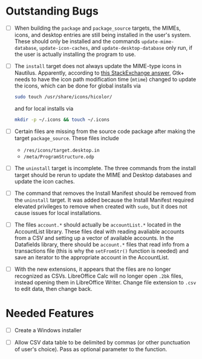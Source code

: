 # Outstanding Bugs #

* [ ] When building the `package` and `package_source` targets, the MIMEs, icons, and desktop entries are still being installed in the user's system. These should only be installed and the commands `update-mime-database`, `update-icon-caches`, and `update-desktop-database` only run, if the user is actually installing the program to use.

* [ ] The `install` target does not always update the MIME-type icons in Nautilus. Apparently, according to [this StackExchange answer](https://unix.stackexchange.com/a/465085), Gtk+ needs to have the icon path modification time (`mtime`) changed to update the icons, which can be done for global installs via

  ```bash
  sudo touch /usr/share/icons/hicolor/
  ```

  and for local installs via

  ```bash
  mkdir -p ~/.icons && touch ~/.icons
  ```

* [ ] Certain files are missing from the source code package after making the target `package_source`. These files include

  * `/res/icons/target.desktop.in`
  * `/meta/ProgramStructure.odp`

* [ ] The `uninstall` target is incomplete. The three commands from the install target should be rerun to update the MIME and Desktop databases and update the icon caches.

* [ ] The command that removes the Install Manifest should be removed from the `uninstall` target. It was added because the Install Manifest required elevated privileges to remove when created with `sudo`, but it does not cause issues for local installations.

* [ ] The files `account.*` should actually be `accountList.*` located in the AccountList library. These files deal with reading avaliable accounts from a CSV and setting up a vector of available accounts. In the Datafields library, there should be `account.*` files that read info from a transactions file (this is why the `setFromStr()` function is needed) and save an iterator to the appropriate account in the AccountList.

* [ ] With the new extensions, it appears that the files are no longer recognized as CSVs. LibreOffice Calc will no longer open `.2bk` files, instead opening them in LibreOffice Writer. Change file extension to `.csv` to edit data, then change back.

# Needed Features

* [ ] Create a Windows installer
* [ ] Allow CSV data table to be delimited by commas (or other punctuation of user's choice). Pass as optional parameter to the function.

